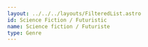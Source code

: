 ```yaml
---
layout: ../../../layouts/FilteredList.astro
id: Science Fiction / Futuristic
name: Science fiction / Futuriste
type: Genre
---
```

